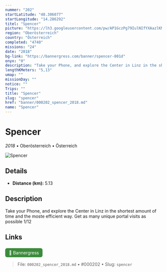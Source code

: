 ```yaml
---
nummer: "202"
startLatitude: "48.306077"
startLongitude: "14.286292"
titel: "Spencer"
picture: "https://lh3.googleusercontent.com/pw/AP1GczPg79IulNIfYXAazlKM5ChvMDjYbt20L5oTgjEjV7MbYbnDnbJcRQFLLfQP9uGwRRDqAzp1AEvRItYBFHC3TwbpiwymSqseGmXK3uHe9sekZ4UJ-ggJj0AEapAbXs8suHgi_PZQr_J0h7xgs-oKR2Ql3g"
region: "Oberösterreich"
country: "Österreich"
completed: "4740"
missions: "24"
date: "2018"
bg-link: "https://bannergress.com/banner/spencer-801d"
onyx: "0"
description: "Take your Phone, and explore the Center in Linz in the shortest amount of time and the moste efficient way. Get as many unique portal visits as possible 1/12"
lengthKMeters: "5,13"
umap: ""
missionDay: ""
notice: ""
Trips: ""
title: "Spencer"
slug: "spencer"
href: "banner/000202_spencer_2018.md"
name: "Spencer"
---
```

# Spencer

*2018* • Oberösterreich • Österreich

![Spencer](https://lh3.googleusercontent.com/pw/AP1GczPg79IulNIfYXAazlKM5ChvMDjYbt20L5oTgjEjV7MbYbnDnbJcRQFLLfQP9uGwRRDqAzp1AEvRItYBFHC3TwbpiwymSqseGmXK3uHe9sekZ4UJ-ggJj0AEapAbXs8suHgi_PZQr_J0h7xgs-oKR2Ql3g)



## Details
- **Distance (km):** 5.13






## Description
Take your Phone, and explore the Center in Linz in the shortest amount of time and the moste efficient way. Get as many unique portal visits as possible 1/12



## Links
<a href="https://bannergress.com/banner/spencer-801d" style="display:inline-block;margin:6px 8px 0 0;padding:6px 12px;background:#3c8b3c;color:#fff;text-decoration:none;border-radius:6px;">🔗 Bannergress</a>




> File: `000202_spencer_2018.md` • #000202 • Slug: `spencer`
